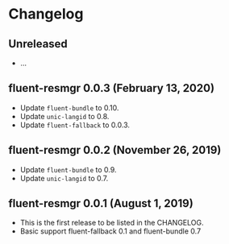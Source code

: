 # Changelog

## Unreleased

  - …

## fluent-resmgr 0.0.3 (February 13, 2020)
  - Update `fluent-bundle` to 0.10.
  - Update `unic-langid` to 0.8.
  - Update `fluent-fallback` to 0.0.3.

## fluent-resmgr 0.0.2 (November 26, 2019)
  - Update `fluent-bundle` to 0.9.
  - Update `unic-langid` to 0.7.

## fluent-resmgr 0.0.1 (August 1, 2019)

  - This is the first release to be listed in the CHANGELOG.
  - Basic support fluent-fallback 0.1 and fluent-bundle 0.7 
